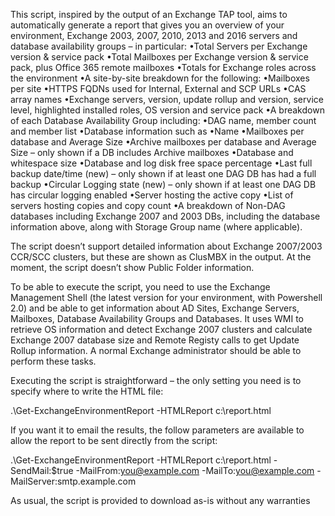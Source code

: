 This script, inspired by the output of an Exchange TAP tool, aims to automatically generate a report that gives you an overview of your environment, Exchange 2003, 2007, 2010, 2013 and 2016 servers and database availability groups – in particular:
•Total Servers per Exchange version & service pack
•Total Mailboxes per Exchange version & service pack, plus Office 365 remote mailboxes
•Totals for Exchange roles across the environment
•A site-by-site breakdown for the following: •Mailboxes per site
•HTTPS FQDNs used for Internal, External and SCP URLs
•CAS array names
•Exchange servers, version, update rollup and version, service level, highlighted installed roles, OS version and service pack
•A breakdown of each Database Availability Group including: •DAG name, member count and member list
•Database information such as •Name
•Mailboxes per database and Average Size
•Archive mailboxes per database and Average Size – only shown if a DB includes Archive mailboxes
•Database and whitespace size
•Database and log disk free space percentage
•Last full backup date/time (new) – only shown if at least one DAG DB has had a full backup
•Circular Logging state (new) – only shown if at least one DAG DB has circular logging enabled
•Server hosting the active copy
•List of servers hosting copies and copy count
•A breakdown of Non-DAG databases including Exchange 2007 and 2003 DBs, including the database information above, along with Storage Group name (where applicable).

The script doesn’t support detailed information about Exchange 2007/2003 CCR/SCC clusters, but these are shown as ClusMBX in the output. At the moment, the script doesn’t show Public Folder information.

To be able to execute the script, you need to use the Exchange Management Shell (the latest version for your environment, with Powershell 2.0) and be able to get information about AD Sites, Exchange Servers, Mailboxes, Database Availability Groups and Databases. It uses WMI to retrieve OS information and detect Exchange 2007 clusters and calculate Exchange 2007 database size and Remote Registy calls to get Update Rollup information. A normal Exchange administrator should be able to perform these tasks.

Executing the script is straightforward – the only setting you need is to specify where to write the HTML file:

.\Get-ExchangeEnvironmentReport -HTMLReport c:\report.html

If you want it to email the results, the follow parameters are available to allow the report to be sent directly from the script:

.\Get-ExchangeEnvironmentReport -HTMLReport c:\report.html -SendMail:$true -MailFrom:you@example.com -MailTo:you@example.com -MailServer:smtp.example.com

As usual, the script is provided to download as-is without any warranties

